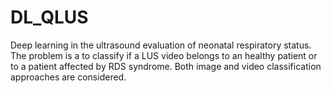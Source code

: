 # DL_QLUS
Deep learning in the ultrasound evaluation of neonatal respiratory status. 
The problem is a to classify if a LUS video belongs to an healthy patient or to a patient affected by RDS syndrome.
Both image and video classification approaches are considered.
